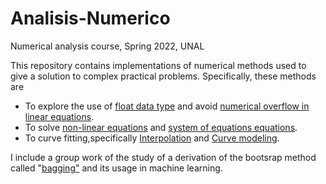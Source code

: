 # Analisis-Numerico
Numerical analysis course, Spring  2022, UNAL

This repository contains implementations of numerical methods used to give a solution to complex practical problems. Specifically, these methods are 
* To explore the use of  [float data type](https://github.com/jdcarrascali/Analisis-Numerico/blob/main/Tareas_Numerico/PuntoFlotante.ipynb) and avoid [numerical overflow in linear equations](https://github.com/jdcarrascali/Analisis-Numerico/blob/main/Tareas_Numerico/Tarea_computacional_1.ipynb).
* To solve [non-linear equations](https://github.com/jdcarrascali/Analisis-Numerico/blob/main/Tareas_Numerico/Tarea_computacional_1.ipynb) and [system of equations equations](https://github.com/jdcarrascali/Analisis-Numerico/blob/main/Tareas_Numerico/Sistemas_ecuaciones.ipynb).
* To curve fitting,specifically [Interpolation](https://github.com/jdcarrascali/Analisis-Numerico/blob/main/Tareas_Numerico/Interpolaci%C3%B3n.ipynb) and [Curve modeling](https://github.com/jdcarrascali/Analisis-Numerico/blob/main/Tareas_Numerico/Ajuste%20de%20datos.ipynb).

I include a group work of the study of a derivation of the bootsrap method called "[bagging"](https://github.com/jdcarrascali/Analisis-Numerico/blob/main/ProyectoNum%C3%A9rico.pdf) and its usage in machine learning.

